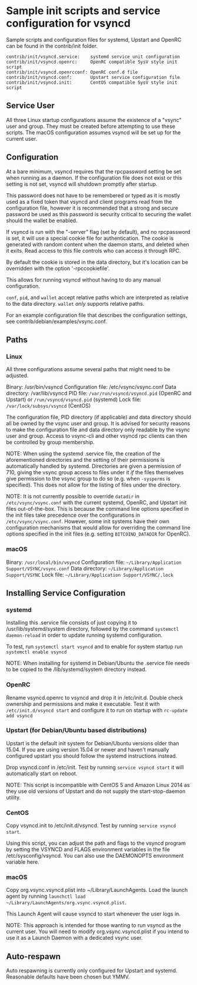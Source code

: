 Sample init scripts and service configuration for vsyncd
==========================================================

Sample scripts and configuration files for systemd, Upstart and OpenRC
can be found in the contrib/init folder.

    contrib/init/vsyncd.service:    systemd service unit configuration
    contrib/init/vsyncd.openrc:     OpenRC compatible SysV style init script
    contrib/init/vsyncd.openrcconf: OpenRC conf.d file
    contrib/init/vsyncd.conf:       Upstart service configuration file
    contrib/init/vsyncd.init:       CentOS compatible SysV style init script

Service User
---------------------------------

All three Linux startup configurations assume the existence of a "vsync" user
and group.  They must be created before attempting to use these scripts.
The macOS configuration assumes vsyncd will be set up for the current user.

Configuration
---------------------------------

At a bare minimum, vsyncd requires that the rpcpassword setting be set
when running as a daemon.  If the configuration file does not exist or this
setting is not set, vsyncd will shutdown promptly after startup.

This password does not have to be remembered or typed as it is mostly used
as a fixed token that vsyncd and client programs read from the configuration
file, however it is recommended that a strong and secure password be used
as this password is security critical to securing the wallet should the
wallet be enabled.

If vsyncd is run with the "-server" flag (set by default), and no rpcpassword is set,
it will use a special cookie file for authentication. The cookie is generated with random
content when the daemon starts, and deleted when it exits. Read access to this file
controls who can access it through RPC.

By default the cookie is stored in the data directory, but it's location can be overridden
with the option '-rpccookiefile'.

This allows for running vsyncd without having to do any manual configuration.

`conf`, `pid`, and `wallet` accept relative paths which are interpreted as
relative to the data directory. `wallet` *only* supports relative paths.

For an example configuration file that describes the configuration settings,
see contrib/debian/examples/vsync.conf.

Paths
---------------------------------

### Linux

All three configurations assume several paths that might need to be adjusted.

Binary:              /usr/bin/vsyncd
Configuration file:  /etc/vsync/vsync.conf
Data directory:      /var/lib/vsyncd
PID file:            `/var/run/vsyncd/vsyncd.pid` (OpenRC and Upstart) or `/run/vsyncd/vsyncd.pid` (systemd)
Lock file:           `/var/lock/subsys/vsyncd` (CentOS)

The configuration file, PID directory (if applicable) and data directory
should all be owned by the vsync user and group.  It is advised for security
reasons to make the configuration file and data directory only readable by the
vsync user and group.  Access to vsync-cli and other vsyncd rpc clients
can then be controlled by group membership.

NOTE: When using the systemd .service file, the creation of the aforementioned
directories and the setting of their permissions is automatically handled by
systemd. Directories are given a permission of 710, giving the vsync group
access to files under it _if_ the files themselves give permission to the
vsync group to do so (e.g. when `-sysperms` is specified). This does not allow
for the listing of files under the directory.

NOTE: It is not currently possible to override `datadir` in
`/etc/vsync/vsync.conf` with the current systemd, OpenRC, and Upstart init
files out-of-the-box. This is because the command line options specified in the
init files take precedence over the configurations in
`/etc/vsync/vsync.conf`. However, some init systems have their own
configuration mechanisms that would allow for overriding the command line
options specified in the init files (e.g. setting `BITCOIND_DATADIR` for
OpenRC).

### macOS

Binary:              `/usr/local/bin/vsyncd`
Configuration file:  `~/Library/Application Support/VSYNC/vsync.conf`
Data directory:      `~/Library/Application Support/VSYNC`
Lock file:           `~/Library/Application Support/VSYNC/.lock`

Installing Service Configuration
-----------------------------------

### systemd

Installing this .service file consists of just copying it to
/usr/lib/systemd/system directory, followed by the command
`systemctl daemon-reload` in order to update running systemd configuration.

To test, run `systemctl start vsyncd` and to enable for system startup run
`systemctl enable vsyncd`

NOTE: When installing for systemd in Debian/Ubuntu the .service file needs to be copied to the /lib/systemd/system directory instead.

### OpenRC

Rename vsyncd.openrc to vsyncd and drop it in /etc/init.d.  Double
check ownership and permissions and make it executable.  Test it with
`/etc/init.d/vsyncd start` and configure it to run on startup with
`rc-update add vsyncd`

### Upstart (for Debian/Ubuntu based distributions)

Upstart is the default init system for Debian/Ubuntu versions older than 15.04. If you are using version 15.04 or newer and haven't manually configured upstart you should follow the systemd instructions instead.

Drop vsyncd.conf in /etc/init.  Test by running `service vsyncd start`
it will automatically start on reboot.

NOTE: This script is incompatible with CentOS 5 and Amazon Linux 2014 as they
use old versions of Upstart and do not supply the start-stop-daemon utility.

### CentOS

Copy vsyncd.init to /etc/init.d/vsyncd. Test by running `service vsyncd start`.

Using this script, you can adjust the path and flags to the vsyncd program by
setting the VSYNCD and FLAGS environment variables in the file
/etc/sysconfig/vsyncd. You can also use the DAEMONOPTS environment variable here.

### macOS

Copy org.vsync.vsyncd.plist into ~/Library/LaunchAgents. Load the launch agent by
running `launchctl load ~/Library/LaunchAgents/org.vsync.vsyncd.plist`.

This Launch Agent will cause vsyncd to start whenever the user logs in.

NOTE: This approach is intended for those wanting to run vsyncd as the current user.
You will need to modify org.vsync.vsyncd.plist if you intend to use it as a
Launch Daemon with a dedicated vsync user.

Auto-respawn
-----------------------------------

Auto respawning is currently only configured for Upstart and systemd.
Reasonable defaults have been chosen but YMMV.
